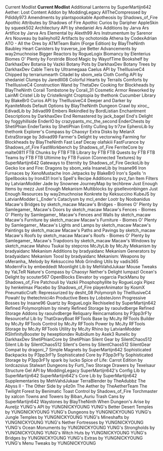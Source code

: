 Current Modlist
**Current Modlist**
Additional Lanterns by SuperMartijn642
Aether: Lost Content Addon by ModdingLegacy
AllTheCompressed by Pdiddy973
Amendments by plantspookable
Apotheosis by Shadows_of_Fire
Apothic Attributes by Shadows of Fire
Apothic Curios by Daripher
AppleSkin by squeek502
Architectury API by shedaniel
Ars Additions by Jarva
Ars Artifice by Jarva
Ars Elemental by Alexth99
Ars Instrumentum by Sarenor
Ars Nouveau by baileyholl2
Artifacts by ochotonida
Athena by CodexAdrian
ATO - All the Ores by ATMTeam
Balm (Forge Edition) by BlayTheNinth
Baubley Heart Canisters by traverse_joe
Better Advancements by way2muchnoise
Bigger Reactors by RogueLogix
Biomancy by Elenterius
Biomes O' Plenty by Forstride
Blood Magic by WayofTime
Bookshelf by DarkhaxDev
Botania by Vazkii
Botany Pots by DarkhaxDev
Botany Trees by DarkhaxDev
Cable Tiers by Ultramegaaa
Caelus API by TheIllusiveC4
Chipped by terrariumearth
Citadel by sbom_xela
Cloth Config API by shedaniel
Clumps by Jaredlll08
Colorful Hearts by Terrails
Comforts by TheIllusiveC4
Construction Wand by ThetaDev
Cooking for Blockheads by BlayTheNinth
Corail Tombstone by Corail_31
Cosmetic Armor Reworked by LainMI
Cristel Lib by Cristelknight
Croptopia by thethonk
Cucumber Library by BlakeBr0
Curios API by TheIllusiveC4
Deeper and Darker by KyaniteMods
Default Options by BlayTheNinth
Dungeon Crawl by xiroc_
EdivadLib by 3divad99
Embers Rekindled by BordListian
Enchantment Descriptions by DarkhaxDev
End Remastered by jack_bagel
End's Delight by foggyhillside
EnderIO by crazypants_mc_the_second
EnderChests by ShetiPhian
EnderTanks by ShetiPhian
Entity Culling by tr7zw
EpheroLib by thethonk
Explorer's Compass by Chaosyr
Extra Disks by MelanX
ExtraStorage by 3divad99
Farmer's Delight by vectorwing
Farming for Blockheads by BlayTheNinth
Fast Leaf Decay olafskiii
FastFurance by Shadows_of_Fire
FastWorkbench by Shadows_of_Fire
FerriteCore by malte0811
FTB Chunks by FTB
FTB Library by FTB
FTB Quests by FTB
FTB Teams by FTB
FTB Ultimine by FTB
Fusion (Connected Textures) by SuperMartijn642
Gateways to Eternity by Shadows_of_Fire
GeckoLib by Gecko
Ice and Fire: Dragons by sbom_xela
InsaneLib by Insane96
Iron Furnaces by XenoMustache
Iron Jetpacks by BlakeBr0
Iron's Spells 'n Spellbooks by Iron431
Iron's Spell's Recipe Additions by pvz_fan
Item Filters by LatvianModder
Jade by Snownee
JourneyMap by techbrew
Just Enough Items by mezz
Just Enough Mekanism Multiblocks by gisellevonbingen
Just Enough Resources by way2muchnoise
Konkrete by Keksuccino
KubeJS by LatvianModder
L_Ender's Cataclysm by mcl_ender
Lootr by Noobanidus
Macaw's Bridges by sketch_macaw
Macaw's Bridges - Biomes O' Plenty by Samlegamer_
Macaw's Doors by sketch_macaw
Macaw's Fences - Biomes O' Plenty by Samlegamer_
Macaw's Fences and Walls by sketch_macaw
Macaw's Furniture by sketch_macaw
Macaw's Furniture - Biomes O' Plenty by Samlegamer_
Macaw's Lights and Lamps by sketch_macaw
Macaw's Paintings by sketch_macaw
Macaw's Paths and Pavings by sketch_macaw
Macaw's Roofs by sketch_macaw
Macaw's Roofs - Biomes O' Plenty by Samlegamer_
Macaw's Trapdoors by sketch_macaw
Macaw's Windows by sketch_macaw
Mahou Tsukai by stepcros
McJtyLib by McJty
Mekanism by bradyaidanc
Mekanism Additions by bradyaidanc
Mekanism Generators by bradyaidanc
Mekanism Toosl by bradyaidanc
Mekanism: Weapons by oMeranha_
Melody by Keksuccino
Mob Grinding Utils by vadis365
ModernFix by embeddedt
Moonlight Lib by MehVahdJukaar
Mouse Tweaks by YaLTeR
Nature's Compass by Chaosyr
Nether's Delight lumpazl
Ocean's Delight by scouter567
OpenBlocks Elevator by vsgarcia
PackManu by Shadows_of_Fire
Patchouli by Vazkii
Phosphophyllite by RogueLogix
Pipez by henkelmax
Placebo by Shadows_of_Fire
playerAnimator by KosmX
PneumaticCraft: Repressurized by desht_08
Polymorph by TheIllusiveC4
Powah! by thetechnici4n
Productive Bees by LobsterJonn
Progressive Bosses by Insane96
Quartz by RogueLogix
Rechiseled by SuperMartijn642
Refined Polymorphism by ninety
Refined Storage by raoulvdberge
Refined Storage Addons by raoulvdberge
Reliquary Reincarnations by P3pp3rF1y
Resourceful Lib by ThatGravyBoat
RFTools Base by McJty
RFTools Builder by McJty
RFTools Control by McJty
RFTools Power by McJty
RFTools Storage by McJty
RFTools Utility by McJty
Rhino by LatvianModder
RSInfinityBooster by hexeptiondev
Rubidium by Asek3
Runelic by DarkhaxDev
ShetiPhianCore by ShetiPhian
Silent Gear by SilentChaos512
Silent Lib by SilentChaos512
Silent's Gems by SilentChaos512
SilentGear Compat by dragoni_7
Simple Magnets by SuperMartijn642
Sophisticated Backpacks by P3pp3rF1y
Sophisticated Core by P3pp3rF1y
Sophisticated Storage by P3pp3rF1y
spark by lucko
Spice of Life: Carrot Edition by lordcazsius
Stalwart Dungeons by Furti_Two
Storage Drawers by Texelsaur
Structure Gel API by ModdingLegacy
SuperMartijn642's Config Lib by SuperMartijn642
SuperMartijn642's Core Lib by SuperMartijn642
Supplementaries by MehVahdJukaar
TerraBlender by TheAdubbz
The Abyss II - The Other Side by y4z0n
The Aether by TheAetherTeam
The Twilight Forest by Benimatic
Toast Control by Shadows_of_Fire
Torchmaster by xalcon
Towns and Towers by Biban_Auriu
Trash Cans by SuperMartijn642
Waystones by BlayTheNinth
When Dungeon's Arise by Aureljz
YUNG's API by YUNGNICKYOUNG
YUNG's Better Desert Temples by YUNGNICKYOUNG
YUNG's Dungeons by YUNGNICKYOUNG
YUNG's Jungle Temples by YUNGNICKYOUNG
YUNG's Mineshafts by YUNGNICKYOUNG
YUNG's Nether Fortresses by YUNGNICKYOUNG
YUNG's Ocean Monuments by YUNGNICKYOUNG
YUNG's Strongholds by YUNGNICKYOUNG
YUNG's Witch Huts by YUNGNICKYOUNG
YUNG's Bridges by YUNGNICKYOUNG
YUNG's Extras by YUNGNICKYOUNG
YUNG's Menu Tweaks by YUNGNICKYOUNG
